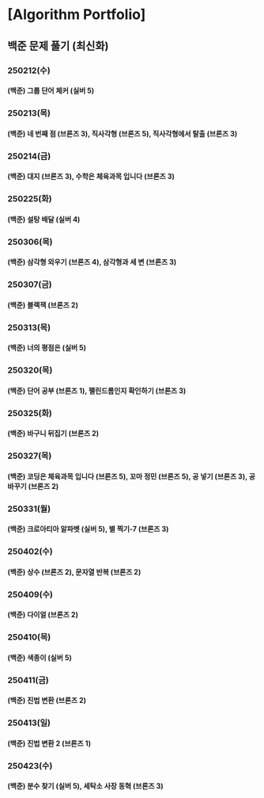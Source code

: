 # [Algorithm Portfolio]
## 백준 문제 풀기 (최신화)
### 250212(수)
#### (백준) 그룹 단어 체커 (실버 5)
### 250213(목)
#### (백준) 네 번째 점 (브론즈 3), 직사각형 (브론즈 5), 직사각형에서 탈출 (브론즈 3)
### 250214(금)
#### (백준) 대지 (브론즈 3), 수학은 체육과목 입니다 (브론즈 3)
### 250225(화)
#### (백준) 설탕 배달 (실버 4)
### 250306(목)
#### (백준) 삼각형 외우기 (브론즈 4), 삼각형과 세 변 (브론즈 3)
### 250307(금)
#### (백준) 블랙잭 (브론즈 2)
### 250313(목)
#### (백준) 너의 평점은 (실버 5)
### 250320(목)
#### (백준) 단어 공부 (브론즈 1), 팰린드롬인지 확인하기 (브론즈 3)
### 250325(화)
#### (백준) 바구니 뒤집기 (브론즈 2)
### 250327(목)
#### (백준) 코딩은 체육과목 입니다 (브론즈 5), 꼬마 정민 (브론즈 5), 공 넣기 (브론즈 3), 공 바꾸기 (브론즈 2)
### 250331(월)
#### (백준) 크로아티아 알파벳 (실버 5), 별 찍기-7 (브론즈 3) 
### 250402(수)
#### (백준) 상수 (브론즈 2), 문자열 반복 (브론즈 2)
### 250409(수)
#### (백준) 다이얼 (브론즈 2)
### 250410(목)
#### (백준) 색종이 (실버 5)
### 250411(금)
#### (백준) 진법 변환 (브론즈 2)
### 250413(일)
#### (백준) 진법 변환 2 (브론즈 1)
### 250423(수)
#### (백준) 분수 찾기 (실버 5), 세탁소 사장 동혁 (브론즈 3)
